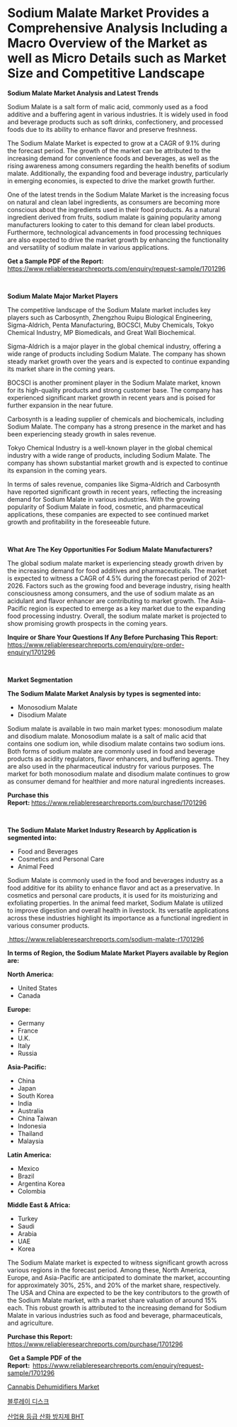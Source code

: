 <p><h1>Sodium Malate Market Provides a Comprehensive Analysis Including a Macro Overview of the Market as well as Micro Details such as Market Size and Competitive Landscape</h1></p><p><strong>Sodium Malate Market Analysis and Latest Trends</strong></p>
<p><p>Sodium Malate is a salt form of malic acid, commonly used as a food additive and a buffering agent in various industries. It is widely used in food and beverage products such as soft drinks, confectionery, and processed foods due to its ability to enhance flavor and preserve freshness.</p><p>The Sodium Malate Market is expected to grow at a CAGR of 9.1% during the forecast period. The growth of the market can be attributed to the increasing demand for convenience foods and beverages, as well as the rising awareness among consumers regarding the health benefits of sodium malate. Additionally, the expanding food and beverage industry, particularly in emerging economies, is expected to drive the market growth further.</p><p>One of the latest trends in the Sodium Malate Market is the increasing focus on natural and clean label ingredients, as consumers are becoming more conscious about the ingredients used in their food products. As a natural ingredient derived from fruits, sodium malate is gaining popularity among manufacturers looking to cater to this demand for clean label products. Furthermore, technological advancements in food processing techniques are also expected to drive the market growth by enhancing the functionality and versatility of sodium malate in various applications.</p></p>
<p><strong>Get a Sample PDF of the Report:&nbsp;</strong> <a href="https://www.reliableresearchreports.com/enquiry/request-sample/1701296">https://www.reliableresearchreports.com/enquiry/request-sample/1701296</a></p>
<p>&nbsp;</p>
<p><strong>Sodium Malate Major Market Players</strong></p>
<p><p>The competitive landscape of the Sodium Malate market includes key players such as Carbosynth, Zhengzhou Ruipu Biological Engineering, Sigma-Aldrich, Penta Manufacturing, BOCSCI, Muby Chemicals, Tokyo Chemical Industry, MP Biomedicals, and Great Wall Biochemical. </p><p>Sigma-Aldrich is a major player in the global chemical industry, offering a wide range of products including Sodium Malate. The company has shown steady market growth over the years and is expected to continue expanding its market share in the coming years. </p><p>BOCSCI is another prominent player in the Sodium Malate market, known for its high-quality products and strong customer base. The company has experienced significant market growth in recent years and is poised for further expansion in the near future.</p><p>Carbosynth is a leading supplier of chemicals and biochemicals, including Sodium Malate. The company has a strong presence in the market and has been experiencing steady growth in sales revenue.</p><p>Tokyo Chemical Industry is a well-known player in the global chemical industry with a wide range of products, including Sodium Malate. The company has shown substantial market growth and is expected to continue its expansion in the coming years.</p><p>In terms of sales revenue, companies like Sigma-Aldrich and Carbosynth have reported significant growth in recent years, reflecting the increasing demand for Sodium Malate in various industries. With the growing popularity of Sodium Malate in food, cosmetic, and pharmaceutical applications, these companies are expected to see continued market growth and profitability in the foreseeable future.</p></p>
<p>&nbsp;</p>
<p><strong>What Are The Key Opportunities For Sodium Malate Manufacturers?</strong></p>
<p><p>The global sodium malate market is experiencing steady growth driven by the increasing demand for food additives and pharmaceuticals. The market is expected to witness a CAGR of 4.5% during the forecast period of 2021-2026. Factors such as the growing food and beverage industry, rising health consciousness among consumers, and the use of sodium malate as an acidulant and flavor enhancer are contributing to market growth. The Asia-Pacific region is expected to emerge as a key market due to the expanding food processing industry. Overall, the sodium malate market is projected to show promising growth prospects in the coming years.</p></p>
<p><strong>Inquire or Share Your Questions If Any Before Purchasing This Report:</strong> <a href="https://www.reliableresearchreports.com/enquiry/pre-order-enquiry/1701296">https://www.reliableresearchreports.com/enquiry/pre-order-enquiry/1701296</a></p>
<p>&nbsp;</p>
<p><strong>Market Segmentation</strong></p>
<p><strong>The Sodium Malate Market Analysis by types is segmented into:</strong></p>
<p><ul><li>Monosodium Malate</li><li>Disodium Malate</li></ul></p>
<p><p>Sodium malate is available in two main market types: monosodium malate and disodium malate. Monosodium malate is a salt of malic acid that contains one sodium ion, while disodium malate contains two sodium ions. Both forms of sodium malate are commonly used in food and beverage products as acidity regulators, flavor enhancers, and buffering agents. They are also used in the pharmaceutical industry for various purposes. The market for both monosodium malate and disodium malate continues to grow as consumer demand for healthier and more natural ingredients increases.</p></p>
<p><strong>Purchase this Report:&nbsp;</strong><a href="https://www.reliableresearchreports.com/purchase/1701296">https://www.reliableresearchreports.com/purchase/1701296</a></p>
<p>&nbsp;</p>
<p><strong>The Sodium Malate Market Industry Research by Application is segmented into:</strong></p>
<p><ul><li>Food and Beverages</li><li>Cosmetics and Personal Care</li><li>Animal Feed</li></ul></p>
<p><p>Sodium Malate is commonly used in the food and beverages industry as a food additive for its ability to enhance flavor and act as a preservative. In cosmetics and personal care products, it is used for its moisturizing and exfoliating properties. In the animal feed market, Sodium Malate is utilized to improve digestion and overall health in livestock. Its versatile applications across these industries highlight its importance as a functional ingredient in various consumer products.</p></p>
<p><a href="https://www.reliableresearchreports.com/sodium-malate-r1701296">&nbsp;https://www.reliableresearchreports.com/sodium-malate-r1701296</a></p>
<p><strong>In terms of Region, the Sodium Malate Market Players available by Region are:</strong></p>
<p>
    <p> <strong> North America: </strong>
        <ul>
            <li>United States</li>
            <li>Canada</li>
        </ul>
        </p> 
    <p> <strong> Europe: </strong>
        <ul>
            <li>Germany</li>
            <li>France</li>
            <li>U.K.</li>
            <li>Italy</li>
            <li>Russia</li>
        </ul>
        </p> 
    <p> <strong> Asia-Pacific: </strong>
        <ul>
            <li>China</li>
            <li>Japan</li>
            <li>South Korea</li>
            <li>India</li>
            <li>Australia</li>
            <li>China Taiwan</li>
            <li>Indonesia</li>
            <li>Thailand</li>
            <li>Malaysia</li>
        </ul>
        </p> 
    <p> <strong> Latin America: </strong>
        <ul>
            <li>Mexico</li>
            <li>Brazil</li>
            <li>Argentina Korea</li>
            <li>Colombia</li>
        </ul>
        </p> 
    <p> <strong> Middle East & Africa: </strong>
        <ul>
            <li>Turkey</li>
            <li>Saudi</li>
            <li>Arabia</li>
            <li>UAE</li>
            <li>Korea</li>
        </ul>
    </p>
    </p>
<p><p>The Sodium Malate market is expected to witness significant growth across various regions in the forecast period. Among these, North America, Europe, and Asia-Pacific are anticipated to dominate the market, accounting for approximately 30%, 25%, and 20% of the market share, respectively. The USA and China are expected to be the key contributors to the growth of the Sodium Malate market, with a market share valuation of around 15% each. This robust growth is attributed to the increasing demand for Sodium Malate in various industries such as food and beverage, pharmaceuticals, and agriculture.</p></p>
<p><strong>Purchase this Report: </strong><a href="https://www.reliableresearchreports.com/purchase/1701296">https://www.reliableresearchreports.com/purchase/1701296</a></p>
<p>&nbsp;<strong>Get a Sample PDF of the Report:&nbsp;&nbsp;</strong><a href="https://www.reliableresearchreports.com/enquiry/request-sample/1701296">https://www.reliableresearchreports.com/enquiry/request-sample/1701296</a></p>
<p><strong></strong></p>
<p><p><a href="https://github.com/mahnoor2003/Market-Research-Report-List-4/blob/main/cannabis-dehumidifiers-market.md">Cannabis Dehumidifiers Market</a></p><p><a href="https://medium.com/@jomosley1999/2024%EB%85%84%EB%B6%80%ED%84%B0-2031%EB%85%84%EA%B9%8C%EC%A7%80-%EC%98%88%EC%B8%A1%EB%90%9C-%EB%B8%94%EB%A3%A8%EB%A0%88%EC%9D%B4-%EB%94%94%EC%8A%A4%ED%81%AC-%EC%8B%9C%EC%9E%A5-%EB%8F%99%ED%96%A5%EA%B3%BC-%EC%8B%9C%EC%9E%A5-%EB%B6%84%EC%84%9D-4b6250869b40">블루레이 디스크</a></p><p><a href="https://medium.com/@electat2023/%EC%82%B0%EC%97%85%EC%9A%A9%EA%B8%89-%ED%95%AD%EC%82%B0%ED%99%94%EC%A0%9C-bht-%EC%8B%9C%EC%9E%A5-%EA%B2%BD%EC%9F%81-%EB%B6%84%EC%84%9D-%EC%8B%9C%EC%9E%A5-%ED%8A%B8%EB%A0%8C%EB%93%9C-%EB%B0%8F-2031%EB%85%84%EA%B9%8C%EC%A7%80%EC%9D%98-%EC%98%88%EC%B8%A1-ce696104461b">산업용 등급 산화 방지제 BHT</a></p></p>